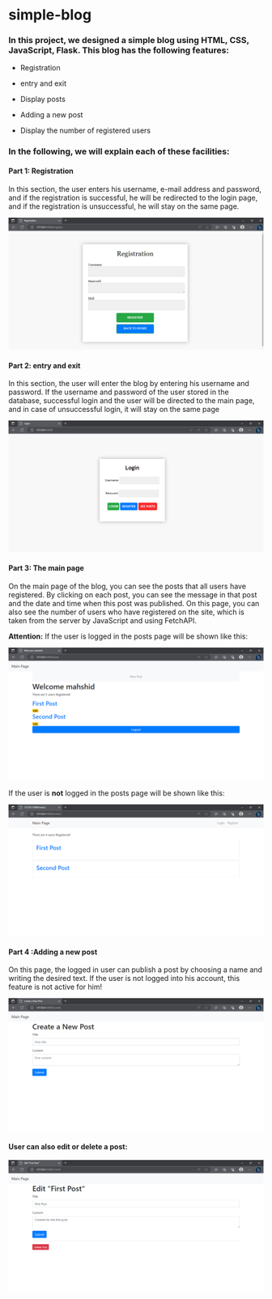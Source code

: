# simple-blog

### In this project, we designed a simple blog using HTML, CSS, JavaScript, Flask. This blog has the following features:
- Registration
* entry and exit
+ Display posts 
- Adding a new post
* Display the number of registered users

### In the following, we will explain each of these facilities: 
#### Part 1: Registration
In this section, the user enters his username, e-mail address and password, and if the registration is successful, he will be redirected to the login page, and if the registration is unsuccessful, he will stay on the same page.

![Screenshot](Register.png)


#### Part 2: entry and exit
In this section, the user will enter the blog by entering his username and password. If the username and password of the user
stored in the database, successful login and the user will be directed to the main page, and in case of unsuccessful login, it will stay on the same page

![Screenshot](login.png)

#### Part 3: The main page
On the main page of the blog, you can see the posts that all users have registered. By clicking on each post, you can see the message in that post and the date and time when this post was published.
On this page, you can also see the number of users who have registered on the site, which is taken from the server by JavaScript and using FetchAPI.

**Attention:**
If the user is logged in the posts page will be shown like this:


![Screenshot](seepostlogin.png)


If the user is **not** logged in the posts page will be shown like this:


![Screenshot](seepost.png)


#### Part 4 :Adding a new post
On this page, the logged in user can publish a post by choosing a name and writing the desired text. If the user is not logged into his account, this feature is not active for him!


![Screenshot](createpost.png)


#### User can also edit or delete a post:


![Screenshot](editpost.png)




